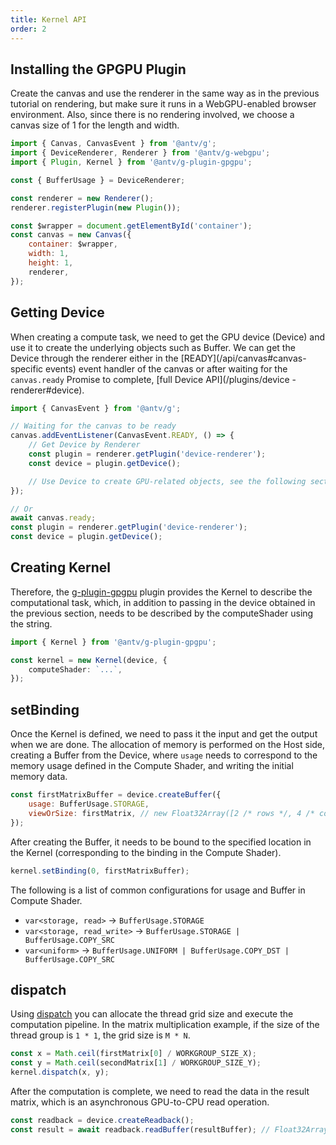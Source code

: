 ```yaml
---
title: Kernel API
order: 2
---
```


## Installing the GPGPU Plugin

Create the canvas and use the renderer in the same way as in the previous tutorial on rendering, but make sure it runs in a WebGPU-enabled browser environment. Also, since there is no rendering involved, we choose a canvas size of 1 for the length and width.

```js
import { Canvas, CanvasEvent } from '@antv/g';
import { DeviceRenderer, Renderer } from '@antv/g-webgpu';
import { Plugin, Kernel } from '@antv/g-plugin-gpgpu';

const { BufferUsage } = DeviceRenderer;

const renderer = new Renderer();
renderer.registerPlugin(new Plugin());

const $wrapper = document.getElementById('container');
const canvas = new Canvas({
    container: $wrapper,
    width: 1,
    height: 1,
    renderer,
});
```

## Getting Device

When creating a compute task, we need to get the GPU device (Device) and use it to create the underlying objects such as Buffer. We can get the Device through the renderer either in the [READY](/api/canvas#canvas-specific events) event handler of the canvas or after waiting for the `canvas.ready` Promise to complete, [full Device API](/plugins/device -renderer#device).

```js
import { CanvasEvent } from '@antv/g';

// Waiting for the canvas to be ready
canvas.addEventListener(CanvasEvent.READY, () => {
    // Get Device by Renderer
    const plugin = renderer.getPlugin('device-renderer');
    const device = plugin.getDevice();

    // Use Device to create GPU-related objects, see the following section
});

// Or
await canvas.ready;
const plugin = renderer.getPlugin('device-renderer');
const device = plugin.getDevice();
```

## Creating Kernel

Therefore, the [g-plugin-gpgpu](/plugins/gpgpu) plugin provides the Kernel to describe the computational task, which, in addition to passing in the device obtained in the previous section, needs to be described by the computeShader using the string.

```ts
import { Kernel } from '@antv/g-plugin-gpgpu';

const kernel = new Kernel(device, {
    computeShader: `...`,
});
```

## setBinding

Once the Kernel is defined, we need to pass it the input and get the output when we are done. The allocation of memory is performed on the Host side, creating a Buffer from the Device, where `usage` needs to correspond to the memory usage defined in the Compute Shader, and writing the initial memory data.

```js
const firstMatrixBuffer = device.createBuffer({
    usage: BufferUsage.STORAGE,
    viewOrSize: firstMatrix, // new Float32Array([2 /* rows */, 4 /* columns */, 1, 2, 3, 4, 5, 6, 7, 8])
});
```

After creating the Buffer, it needs to be bound to the specified location in the Kernel (corresponding to the binding in the Compute Shader).

```js
kernel.setBinding(0, firstMatrixBuffer);
```

The following is a list of common configurations for usage and Buffer in Compute Shader.

- `var<storage, read>` -> `BufferUsage.STORAGE`
- `var<storage, read_write>` -> `BufferUsage.STORAGE | BufferUsage.COPY_SRC`
- `var<uniform>` -> `BufferUsage.UNIFORM | BufferUsage.COPY_DST | BufferUsage.COPY_SRC`

## dispatch

Using [dispatch](https://www.w3.org/TR/WGSL/#dispatch-command) you can allocate the thread grid size and execute the computation pipeline. In the matrix multiplication example, if the size of the thread group is `1 * 1`, the grid size is `M * N`.

```js
const x = Math.ceil(firstMatrix[0] / WORKGROUP_SIZE_X);
const y = Math.ceil(secondMatrix[1] / WORKGROUP_SIZE_Y);
kernel.dispatch(x, y);
```

After the computation is complete, we need to read the data in the result matrix, which is an asynchronous GPU-to-CPU read operation.

```js
const readback = device.createReadback();
const result = await readback.readBuffer(resultBuffer); // Float32Array([...])
```
